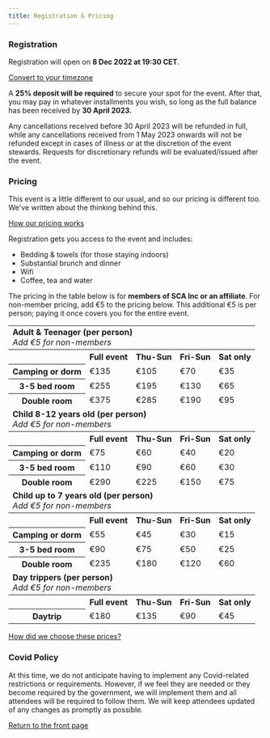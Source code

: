 ```yaml
---
title: Registration & Pricing
---
```


### Registration

Registration will open on <strong>8 Dec 2022 at 19:30 CET</strong>.

<a href="https://www.timeanddate.com/worldclock/converter.html?iso=20221208T183000&p1=16&p2=78&p3=101&p4=179&p5=137" class="btn btn-primary">Convert to your timezone</a>

A **25% deposit will be required** to secure your spot for the event.  After that, you may pay in whatever installments you wish, so long as the full balance has been received by **30 April 2023.**

Any cancellations received before 30 April 2023 will be refunded in full, while any cancellations received from 1 May 2023 onwards will not be refunded except in cases of illness or at the discretion of the event stewards. Requests for discretionary refunds will be evaluated/issued after the event.  

### Pricing

This event is a little different to our usual, and so our pricing is different too. We've written about the thinking behind this.

<a href="{% post_url 2022-10-20-pricing %}" class="btn btn-primary">How our pricing works</a>

Registration gets you access to the event and includes:

- Bedding & towels (for those staying indoors)
- Substantial brunch and dinner
- Wifi
- Coffee, tea and water

The pricing in the table below is for **members of SCA Inc or an affiliate**.
For non-member pricing, add €5 to the pricing below.
This additional €5 is per person; paying it once covers you for the entire event.

<table class="table">
  <tbody class="table-group-divider">
    <tr>
      <td colspan="5" class="text-center">
        <strong>Adult & Teenager (per person)</strong><br>
        <em>Add €5 for non-members</em>
      </td>
    </tr>
    <tr class="table-secondary">
      <th scope="col"></th>
      <th scope="col">Full event</th>
      <th scope="col">Thu-Sun</th>
      <th scope="col">Fri-Sun</th>
      <th scope="col">Sat only</th>
    </tr>
    <tr>
      <th>Camping or dorm</th>
      <td>€135</td>
      <td>€105</td>
      <td>€70</td>
      <td>€35</td>
    </tr>
    <tr>
      <th>3-5 bed room</th>
      <td>€255</td>
      <td>€195</td>
      <td>€130</td>
      <td>€65</td>
    </tr>
    <tr>
      <th>Double room</th>
      <td>€375</td>
      <td>€285</td>
      <td>€190</td>
      <td>€95</td>
    </tr>
    <tr>
      <td colspan="5" class="text-center pt-4">
        <strong>Child 8-12 years old (per person)</strong><br>
        <em>Add €5 for non-members</em>
      </td>
    </tr>
    <tr class="table-secondary">
      <th scope="col"></th>
      <th scope="col">Full event</th>
      <th scope="col">Thu-Sun</th>
      <th scope="col">Fri-Sun</th>
      <th scope="col">Sat only</th>
    </tr>
    <tr>
      <th>Camping or dorm</th>
      <td>€75</td>
      <td>€60</td>
      <td>€40</td>
      <td>€20</td>
    </tr>
    <tr>
      <th>3-5 bed room</th>
      <td>€110</td>
      <td>€90</td>
      <td>€60</td>
      <td>€30</td>
    </tr>
    <tr>
      <th>Double room</th>
      <td>€290</td>
      <td>€225</td>
      <td>€150</td>
      <td>€75</td>
    </tr>
    <tr>
      <td colspan="5" class="text-center pt-4">
        <strong>Child up to 7 years old (per person)</strong><br>
        <em>Add €5 for non-members</em>
      </td>
    </tr>
    <tr class="table-secondary">
      <th scope="col"></th>
      <th scope="col">Full event</th>
      <th scope="col">Thu-Sun</th>
      <th scope="col">Fri-Sun</th>
      <th scope="col">Sat only</th>
    </tr>
    <tr>
      <th>Camping or dorm</th>
      <td>€55</td>
      <td>€45</td>
      <td>€30</td>
      <td>€15</td>
    </tr>
    <tr>
      <th>3-5 bed room</th>
      <td>€90</td>
      <td>€75</td>
      <td>€50</td>
      <td>€25</td>
    </tr>
    <tr>
      <th>Double room</th>
      <td>€235</td>
      <td>€180</td>
      <td>€120</td>
      <td>€60</td>
    </tr>
    <tr>
      <td colspan="5" class="text-center pt-4">
        <strong>Day trippers (per person)</strong><br>
        <em>Add €5 for non-members</em>
      </td>
    </tr>
    <tr class="table-secondary">
      <th scope="col"></th>
      <th scope="col">Full event</th>
      <th scope="col">Thu-Sun</th>
      <th scope="col">Fri-Sun</th>
      <th scope="col">Sat only</th>
    </tr>
    <tr>
      <th>Daytrip</th>
      <td>€180</td>
      <td>€135</td>
      <td>€90</td>
      <td>€45</td>
    </tr>

  </tbody>
</table>

<div class="text-center m-5">
  <a href="/" class="btn btn-primary">How did we choose these prices?</a>
</div>

### Covid Policy

At this time, we do not anticipate having to implement any Covid-related restrictions or requirements.  However, if we feel they are needed or they become required by the government, we will implement them and all attendees will be required to follow them.  We will keep attendees updated of any changes as promptly as possible.

<div class="text-center">
  <a href="/" class="btn btn-primary">Return to the front page</a>
</div>
